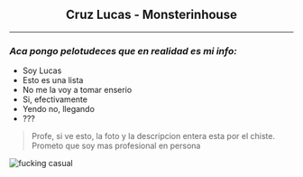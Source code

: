 ## <center>Cruz Lucas - Monsterinhouse</center>
***
### *Aca pongo pelotudeces que en realidad es mi info:*

- Soy Lucas
- Esto es una lista
- No me la voy a tomar enserio
- Si, efectivamente
- Yendo no, llegando
- ???

>Profe, si ve esto, la foto y la descripcion entera esta por el chiste. Prometo que soy mas profesional en persona

![fucking casual](https://steamuserimages-a.akamaihd.net/ugc/790859388868670945/16D1F30BE162701FC43CB7C4DF1E9B7AB1C1CF4D/)

<!--
**Monsterinhouse/Monsterinhouse** is a ✨ _special_ ✨ repository because its `README.md` (this file) appears on your GitHub profile.

Here are some ideas to get you started:

- 🔭 I’m currently working on ...
- 🌱 I’m currently learning ...
- 👯 I’m looking to collaborate on ...
- 🤔 I’m looking for help with ...
- 💬 Ask me about ...
- 📫 How to reach me: ...
- 😄 Pronouns: ...
- ⚡ Fun fact: ...
-->
